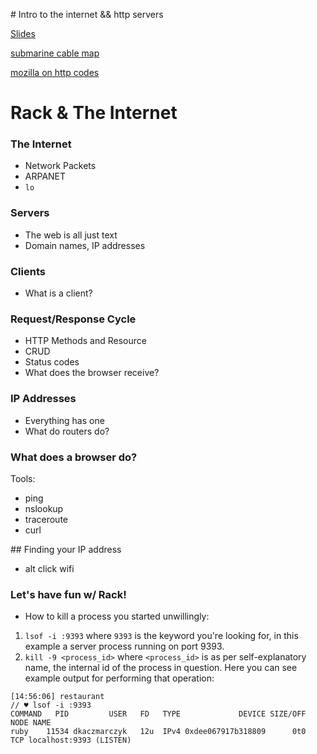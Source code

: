 # Intro to the internet && http servers

[Slides](https://docs.google.com/presentation/d/1IeRSIA6LKo-VjVGGoCppfWVlsDng2r9IYiqNlO8BnWI/edit#slide=id.p38)

[submarine cable map](https://www.submarinecablemap.com/)

[mozilla on http codes](https://developer.mozilla.org/en-US/docs/Web/HTTP/Status)

# Rack & The Internet

### The Internet
* Network Packets
* ARPANET
* `lo`

### Servers
* The web is all just text
* Domain names, IP addresses

### Clients
* What is a client?

### Request/Response Cycle
* HTTP Methods and Resource
* CRUD
* Status codes
* What does the browser receive?

### IP Addresses
* Everything has one
* What do routers do?

### What does a browser do?
Tools:
* ping
* nslookup
* traceroute
* curl

## Finding your IP address
* alt click wifi

### Let's have fun w/ Rack!

* How to kill a process you started unwillingly:

1. `lsof -i :9393` where `9393` is the keyword you're looking for, in this example a server process running on port 9393.
2. `kill -9 <process_id>` where `<process_id>` is as per self-explanatory name, the internal id of the process in question. Here you can see example output for performing that operation:

```
[14:56:06] restaurant
// ♥ lsof -i :9393
COMMAND   PID         USER   FD   TYPE             DEVICE SIZE/OFF NODE NAME
ruby    11534 dkaczmarczyk   12u  IPv4 0xdee067917b318809      0t0  TCP localhost:9393 (LISTEN)
